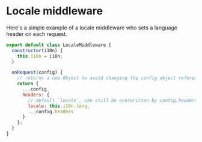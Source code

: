 # Locale middleware

Here's a simple example of a locale middleware who sets a language header on each request.

```javascript
export default class LocaleMiddleware {
  constructor(i18n) {
    this.i18n = i18n;
  }

  onRequest(config) {
    // returns a new Object to avoid changing the config object referenced.
    return {
      ...config,
      headers: {
        // default `locale`, can still be overwritten by config.headers.locale
        locale: this.i18n.lang,
        ...config.headers
      }
    };
  }
}
```
